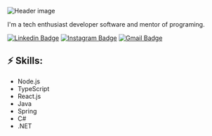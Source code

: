 ![Header image](https://raw.githubusercontent.com/jayrajroshan/jayrajroshan/master/Assets/GitHub_Header.jpg)
<!-- You can create your own header images using Canva, it has a lot of templates. If you do, use the following link https://www.canva.com/join/celeriac-tread-jellyfish -->
I'm a tech enthusiast developer software and mentor of programing.


[![Linkedin Badge](https://img.shields.io/badge/-LinkedIn-blue?style=flat-square&logo=Linkedin&logoColor=white&link=https://www.linkedin.com/in/angelbrand/)](https://www.linkedin.com/in/angelbrand/)
[![Instagram Badge](https://img.shields.io/badge/-Instagram-e4405f?style=flat-square&logo=Instagram&logoColor=white&link=https://www.instagram.com/angelbran09/)](https://www.instagram.com/angelbran09/)
[![Gmail Badge](https://img.shields.io/badge/-Gmail-d14836?style=flat-square&logo=Gmail&logoColor=white&link=mail@angeldavidbran000@gmail.com)](mailto:mail@angeldavidbran000@gmail.com)

## ⚡ Skills:
- Node.js
- TypeScript
- React.js
- Java
- Spring
- C#
- .NET
